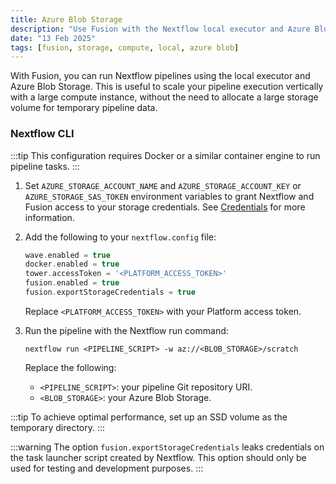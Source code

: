 ```yaml
---
title: Azure Blob Storage
description: "Use Fusion with the Nextflow local executor and Azure Blob Storage"
date: "13 Feb 2025"
tags: [fusion, storage, compute, local, azure blob]
---
```


With Fusion, you can run Nextflow pipelines using the local executor and Azure Blob Storage. This
is useful to scale your pipeline execution vertically with a large compute instance, without the need to allocate
a large storage volume for temporary pipeline data.

### Nextflow CLI

:::tip
This configuration requires Docker or a similar container engine to run pipeline tasks.
:::

1. Set `AZURE_STORAGE_ACCOUNT_NAME` and `AZURE_STORAGE_ACCOUNT_KEY` or `AZURE_STORAGE_SAS_TOKEN` environment variables to grant Nextflow and Fusion access to your storage credentials. See [Credentials](https://www.nextflow.io/docs/latest/google.html#credentials) for more information.

1. Add the following to your `nextflow.config` file:

    ```groovy
    wave.enabled = true
    docker.enabled = true
    tower.accessToken = '<PLATFORM_ACCESS_TOKEN>'
    fusion.enabled = true
    fusion.exportStorageCredentials = true
    ```

    Replace `<PLATFORM_ACCESS_TOKEN>` with your Platform access token.

1. Run the pipeline with the Nextflow run command:

    ```
    nextflow run <PIPELINE_SCRIPT> -w az://<BLOB_STORAGE>/scratch
    ```

    Replace the following:
    - `<PIPELINE_SCRIPT>`: your pipeline Git repository URI.
    - `<BLOB_STORAGE>`: your Azure Blob Storage.

:::tip
To achieve optimal performance, set up an SSD volume as the temporary directory.
:::

:::warning
The option `fusion.exportStorageCredentials` leaks credentials on the task launcher script created by Nextflow.
This option should only be used for testing and development purposes.
:::
